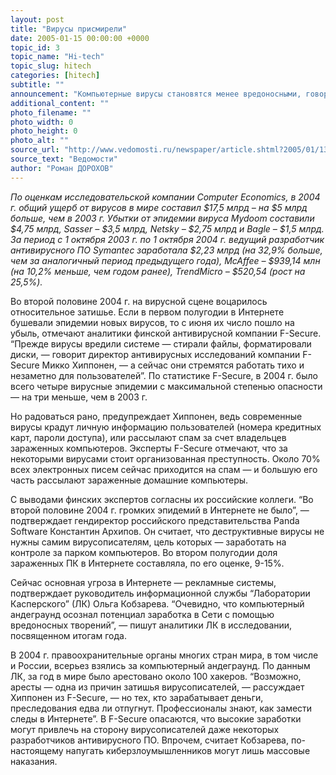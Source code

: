 ```yaml
---
layout: post
title: "Вирусы присмирели"
date: 2005-01-15 00:00:00 +0000
topic_id: 3
topic_name: "Hi-tech"
topic_slug: hitech
categories: [hitech]
subtitle: ""
announcement: "Компьютерные вирусы становятся менее вредоносными, говорят эксперты. Нынче вирусописателями движет жажда наживы, а не желание похулиганить. И хотя количество вирусов в Интернете не уменьшается, их работа становится все менее заметной."
additional_content: ""
photo_filename: ""
photo_width: 0
photo_height: 0
photo_alt: ""
source_url: "http://www.vedomosti.ru/newspaper/article.shtml?2005/01/13/85622"
source_text: "Ведомости"
author: "Роман ДОРОХОВ"
---
```

<i>По оценкам исследовательской компании Computer Economics, в 2004 г. общий ущерб от вирусов в мире составил $17,5 млрд – на $5 млрд больше, чем в 2003 г. Убытки от эпидемии вируса Mydoom составили $4,75 млрд, Sasser – $3,5 млрд, Netsky – $2,75 млрд и Bagle – $1,5 млрд. За период с 1 октября 2003 г. по 1 октября 2004 г. ведущий разработчик антивирусного ПО Symantec заработала $2,23 млрд (на 32,9% больше, чем за аналогичный период предыдущего года), McAffee – $939,14 млн (на 10,2% меньше, чем годом ранее), TrendMicro – $520,54 (рост на 25,5%).</i>

Во второй половине 2004 г. на вирусной сцене воцарилось относительное затишье. Если в первом полугодии в Интернете бушевали эпидемии новых вирусов, то с июня их число пошло на убыль, отмечают аналитики финской антивирусной компании F-Secure. “Прежде вирусы вредили системе — стирали файлы, форматировали диски, — говорит директор антивирусных исследований компании F-Secure Микко Хиппонен, — а сейчас они стремятся работать тихо и незаметно для пользователей”. По статистике F-Secure, в 2004 г. было всего четыре вирусные эпидемии с максимальной степенью опасности — на три меньше, чем в 2003 г.

Но радоваться рано, предупреждает Хиппонен, ведь современные вирусы крадут личную информацию пользователей (номера кредитных карт, пароли доступа), или рассылают спам за счет владельцев зараженных компьютеров. Эксперты F-Secure отмечают, что за некоторыми вирусами стоит организованная преступность. Около 70% всех электронных писем сейчас приходится на спам — и большую его часть рассылают зараженные домашние компьютеры.

С выводами финских экспертов согласны их российские коллеги. “Во второй половине 2004 г. громких эпидемий в Интернете не было”, — подтверждает гендиректор российского представительства Panda Software Константин Архипов. Он считает, что деструктивные вирусы не нужны самим вирусописателям, цель которых — заработать на контроле за парком компьютеров. Во втором полугодии доля зараженных ПК в Интернете составляла, по его оценке, 9-15%.

Сейчас основная угроза в Интернете — рекламные системы, подтверждает руководитель информационной службы “Лаборатории Касперского” (ЛК) Ольга Кобзарева. “Очевидно, что компьютерный андеграунд осознал потенциал заработка в Сети с помощью вредоносных творений”, — пишут аналитики ЛК в исследовании, посвященном итогам года.

В 2004 г. правоохранительные органы многих стран мира, в том числе и России, всерьез взялись за компьютерный андеграунд. По данным ЛК, за год в мире было арестовано около 100 хакеров. “Возможно, аресты — одна из причин затишья вирусописателей, — рассуждает Хиппонен из F-Secure, — но тех, кто зарабатывает деньги, преследования едва ли отпугнут. Профессионалы знают, как замести следы в Интернете”. В F-Secure опасаются, что высокие заработки могут привлечь на сторону вирусописателей даже некоторых разработчиков антивирусного ПО. Впрочем, считает Кобзарева, по-настоящему напугать киберзлоумышленников могут лишь массовые наказания.
